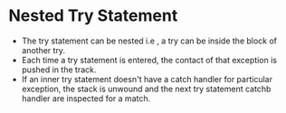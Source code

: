 # Nested Try Statement

-  The try statement can be nested i.e , a try can be inside the block of another try.
- Each time a try statement is entered, the contact of that exception is pushed in the track.
- If an inner try statement doesn't have a catch handler for particular exception, the stack is unwound and the next try statement catchb handler are  inspected for a match.